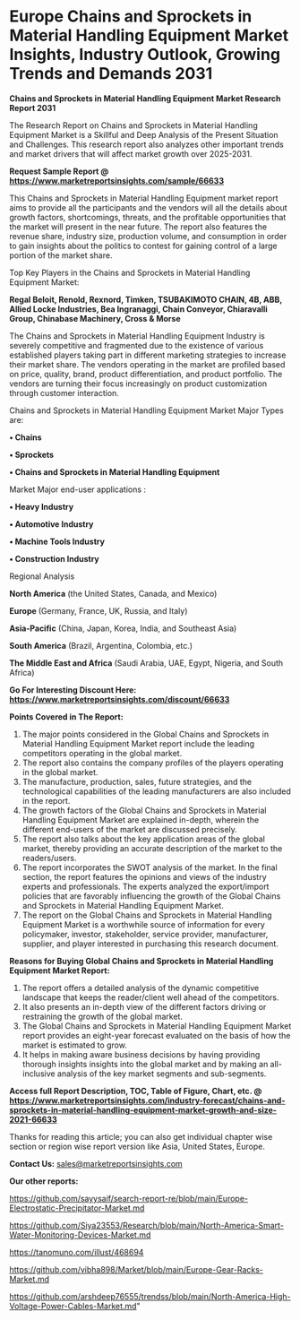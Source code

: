 # Europe Chains and Sprockets in Material Handling Equipment Market Insights, Industry Outlook, Growing Trends and Demands 2031

<strong>Chains and Sprockets in Material Handling Equipment Market Research Report 2031</strong>

The Research Report on Chains and Sprockets in Material Handling Equipment Market is a Skillful and Deep Analysis of the Present Situation and Challenges. This research report also analyzes other important trends and market drivers that will affect market growth over 2025-2031.

<strong>Request Sample Report @ <a href=https://www.marketreportsinsights.com/sample/66633>https://www.marketreportsinsights.com/sample/66633</a></strong>

This Chains and Sprockets in Material Handling Equipment market report aims to provide all the participants and the vendors will all the details about growth factors, shortcomings, threats, and the profitable opportunities that the market will present in the near future. The report also features the revenue share, industry size, production volume, and consumption in order to gain insights about the politics to contest for gaining control of a large portion of the market share.

Top Key Players in the Chains and Sprockets in Material Handling Equipment Market:

<strong>Regal Beloit, Renold, Rexnord, Timken, TSUBAKIMOTO CHAIN, 4B, ABB, Allied Locke Industries, Bea Ingranaggi, Chain Conveyor, Chiaravalli Group, Chinabase Machinery, Cross & Morse</strong>

The Chains and Sprockets in Material Handling Equipment Industry is severely competitive and fragmented due to the existence of various established players taking part in different marketing strategies to increase their market share. The vendors operating in the market are profiled based on price, quality, brand, product differentiation, and product portfolio. The vendors are turning their focus increasingly on product customization through customer interaction.

Chains and Sprockets in Material Handling Equipment Market Major Types are:

<strong>• Chains

• Sprockets

• Chains and Sprockets in Material Handling Equipment</strong>

Market Major end-user applications :

<strong>• Heavy Industry

• Automotive Industry

• Machine Tools Industry

• Construction Industry</strong>

Regional Analysis

</u><strong><b>North America</b></strong> (the United States, Canada, and Mexico)

<strong><b>Europe </b></strong>(Germany, France, UK, Russia, and Italy)

<strong><b>Asia-Pacific</b></strong> (China, Japan, Korea, India, and Southeast Asia)

<strong><b>South America</b></strong> (Brazil, Argentina, Colombia, etc.)

<strong><b>The Middle East and Africa</b></strong> (Saudi Arabia, UAE, Egypt, Nigeria, and South Africa)

<strong>Go For Interesting Discount Here: <a href=https://www.marketreportsinsights.com/discount/66633>https://www.marketreportsinsights.com/discount/66633</a></strong>

<strong>Points Covered in The Report:</strong>
<ol>
  <li>The major points considered in the Global Chains and Sprockets in Material Handling Equipment Market report include the leading competitors operating in the global market.</li>
  <li>The report also contains the company profiles of the players operating in the global market.</li>
  <li>The manufacture, production, sales, future strategies, and the technological capabilities of the leading manufacturers are also included in the report.</li>
  <li>The growth factors of the Global Chains and Sprockets in Material Handling Equipment Market are explained in-depth, wherein the different end-users of the market are discussed precisely.</li>
  <li>The report also talks about the key application areas of the global market, thereby providing an accurate description of the market to the readers/users.</li>
  <li>The report incorporates the SWOT analysis of the market. In the final section, the report features the opinions and views of the industry experts and professionals. The experts analyzed the export/import policies that are favorably influencing the growth of the Global Chains and Sprockets in Material Handling Equipment Market.</li>
  <li>The report on the Global Chains and Sprockets in Material Handling Equipment Market is a worthwhile source of information for every policymaker, investor, stakeholder, service provider, manufacturer, supplier, and player interested in purchasing this research document.</li>
</ol>
<strong>Reasons for Buying Global Chains and Sprockets in Material Handling Equipment Market Report:</strong>

<ol>
  <li>The report offers a detailed analysis of the dynamic competitive landscape that keeps the reader/client well ahead of the competitors.</li>
  <li>It also presents an in-depth view of the different factors driving or restraining the growth of the global market.</li>
  <li>The Global Chains and Sprockets in Material Handling Equipment Market report provides an eight-year forecast evaluated on the basis of how the market is estimated to grow.</li>
  <li>It helps in making aware business decisions by having providing thorough insights insights into the global market and by making an all-inclusive analysis of the key market segments and sub-segments.</li>
</ol>
<strong>Access full Report Description, TOC, Table of Figure, Chart, etc. @ <a href=https://www.marketreportsinsights.com/industry-forecast/chains-and-sprockets-in-material-handling-equipment-market-growth-and-size-2021-66633>https://www.marketreportsinsights.com/industry-forecast/chains-and-sprockets-in-material-handling-equipment-market-growth-and-size-2021-66633</a></strong>


Thanks for reading this article; you can also get individual chapter wise section or region wise report version like Asia, United States, Europe.

<strong>Contact Us:</strong>
sales@marketreportsinsights.com

<strong>Our other reports:</strong>

<a href=https://github.com/sayysaif/search-report-re/blob/main/Europe-Electrostatic-Precipitator-Market.md>https://github.com/sayysaif/search-report-re/blob/main/Europe-Electrostatic-Precipitator-Market.md</a>

<a href=https://github.com/Siya23553/Research/blob/main/North-America-Smart-Water-Monitoring-Devices-Market.md>https://github.com/Siya23553/Research/blob/main/North-America-Smart-Water-Monitoring-Devices-Market.md</a>

<a href=https://tanomuno.com/illust/468694>https://tanomuno.com/illust/468694</a>

<a href=https://github.com/vibha898/Market/blob/main/Europe-Gear-Racks-Market.md>https://github.com/vibha898/Market/blob/main/Europe-Gear-Racks-Market.md</a>

<a href=https://github.com/arshdeep76555/trendss/blob/main/North-America-High-Voltage-Power-Cables-Market.md>https://github.com/arshdeep76555/trendss/blob/main/North-America-High-Voltage-Power-Cables-Market.md</a>"
